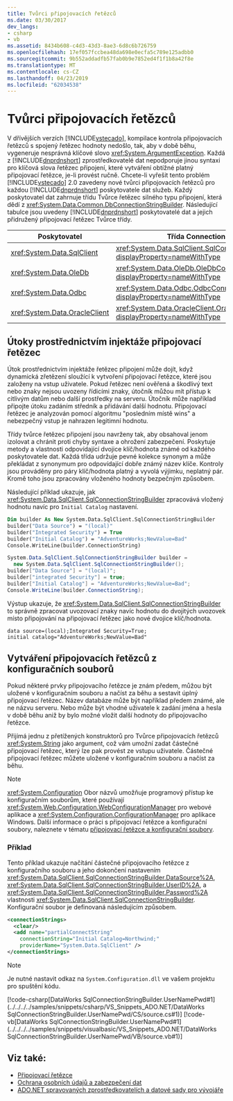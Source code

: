 ```yaml
---
title: Tvůrci připojovacích řetězců
ms.date: 03/30/2017
dev_langs:
- csharp
- vb
ms.assetid: 8434b608-c4d3-43d3-8ae3-6d8c6b726759
ms.openlocfilehash: 17ef057fccbea48da698e0ecfa5c789e125adbb0
ms.sourcegitcommit: 9b552addadfb57fab0b9e7852ed4f1f1b8a42f8e
ms.translationtype: MT
ms.contentlocale: cs-CZ
ms.lasthandoff: 04/23/2019
ms.locfileid: "62034538"
---
```

# <a name="connection-string-builders"></a>Tvůrci připojovacích řetězců
V dřívějších verzích [!INCLUDE[vstecado](../../../../includes/vstecado-md.md)], kompilace kontrola připojovacích řetězců s spojený řetězec hodnoty nedošlo, tak, aby v době běhu, vygeneruje nesprávná klíčové slovo <xref:System.ArgumentException>. Každá z [!INCLUDE[dnprdnshort](../../../../includes/dnprdnshort-md.md)] zprostředkovatelé dat nepodporuje jinou syntaxi pro klíčová slova řetězec připojení, které vytváření obtížné platný připojovací řetězce, je-li provést ručně. Chcete-li vyřešit tento problém [!INCLUDE[vstecado](../../../../includes/vstecado-md.md)] 2.0 zavedeny nové tvůrci připojovacích řetězců pro každou [!INCLUDE[dnprdnshort](../../../../includes/dnprdnshort-md.md)] poskytovatele dat služeb. Každý poskytovatel dat zahrnuje třídu Tvůrce řetězec silného typu připojení, která dědí z <xref:System.Data.Common.DbConnectionStringBuilder>. Následující tabulce jsou uvedeny [!INCLUDE[dnprdnshort](../../../../includes/dnprdnshort-md.md)] poskytovatelé dat a jejich přidružený připojovací řetězec Tvůrce třídy.  
  
|Poskytovatel|Třída ConnectionStringBuilder|  
|--------------|-----------------------------------|  
|<xref:System.Data.SqlClient>|<xref:System.Data.SqlClient.SqlConnectionStringBuilder?displayProperty=nameWithType>|  
|<xref:System.Data.OleDb>|<xref:System.Data.OleDb.OleDbConnectionStringBuilder?displayProperty=nameWithType>|  
|<xref:System.Data.Odbc>|<xref:System.Data.Odbc.OdbcConnectionStringBuilder?displayProperty=nameWithType>|  
|<xref:System.Data.OracleClient>|<xref:System.Data.OracleClient.OracleConnectionStringBuilder?displayProperty=nameWithType>|  
  
## <a name="connection-string-injection-attacks"></a>Útoky prostřednictvím injektáže připojovací řetězec  
 Útok prostřednictvím injektáže řetězec připojení může dojít, když dynamická zřetězení sloužící k vytvoření připojovací řetězce, které jsou založeny na vstup uživatele. Pokud řetězec není ověřená a škodlivý text nebo znaky nejsou uvozeny řídicími znaky, útočník můžou mít přístup k citlivým datům nebo další prostředky na serveru. Útočník může například připojte útoku zadáním středník a přidávání další hodnotu. Připojovací řetězec je analyzován pomocí algoritmu "posledním místě wins" a nebezpečný vstup je nahrazen legitimní hodnotu.  
  
 Třídy tvůrce řetězec připojení jsou navrženy tak, aby obsahoval jenom izolovat a chránit proti chyby syntaxe a ohrožení zabezpečení. Poskytuje metody a vlastnosti odpovídající dvojice klíč/hodnota známé od každého poskytovatele dat. Každá třída udržuje pevné kolekce synonym a může překládat z synonymum pro odpovídající dobře známý název klíče. Kontroly jsou prováděny pro páry klíč/hodnota platný a vyvolá výjimku, neplatný pár. Kromě toho jsou zpracovány vloženého hodnoty bezpečným způsobem.  
  
 Následující příklad ukazuje, jak <xref:System.Data.SqlClient.SqlConnectionStringBuilder> zpracovává vložený hodnotu navíc pro `Initial Catalog` nastavení.  
  
```vb  
Dim builder As New System.Data.SqlClient.SqlConnectionStringBuilder  
builder("Data Source") = "(local)"  
builder("Integrated Security") = True  
builder("Initial Catalog") = "AdventureWorks;NewValue=Bad"  
Console.WriteLine(builder.ConnectionString)  
```  
  
```csharp  
System.Data.SqlClient.SqlConnectionStringBuilder builder =  
  new System.Data.SqlClient.SqlConnectionStringBuilder();  
builder["Data Source"] = "(local)";  
builder["integrated Security"] = true;  
builder["Initial Catalog"] = "AdventureWorks;NewValue=Bad";  
Console.WriteLine(builder.ConnectionString);  
```  
  
 Výstup ukazuje, že <xref:System.Data.SqlClient.SqlConnectionStringBuilder> to správně zpracovat uvozovací znaky navíc hodnotu do dvojitých uvozovek místo připojování na připojovací řetězec jako nové dvojice klíč/hodnota.  
  
```  
data source=(local);Integrated Security=True;  
initial catalog="AdventureWorks;NewValue=Bad"  
```  
  
## <a name="building-connection-strings-from-configuration-files"></a>Vytváření připojovacích řetězců z konfiguračních souborů  
 Pokud některé prvky připojovacího řetězce je znám předem, můžou být uložené v konfiguračním souboru a načíst za běhu a sestavit úplný připojovací řetězec. Název databáze může být například předem známé, ale ne názvu serveru. Nebo může být vhodné uživatele k zadání jména a hesla v době běhu aniž by bylo možné vložit další hodnoty do připojovacího řetězce.  
  
 Přijímá jednu z přetížených konstruktorů pro Tvůrce připojovacích řetězců <xref:System.String> jako argument, což vám umožní zadat částečné připojovací řetězec, který lze pak provést ze vstupu uživatele. Částečné připojovací řetězec můžete uložené v konfiguračním souboru a načíst za běhu.  
  
> [!NOTE]
>  <xref:System.Configuration> Obor názvů umožňuje programový přístup ke konfiguračním souborům, které používají <xref:System.Web.Configuration.WebConfigurationManager> pro webové aplikace a <xref:System.Configuration.ConfigurationManager> pro aplikace Windows. Další informace o práci s připojovací řetězce a konfigurační soubory, naleznete v tématu [připojovací řetězce a konfigurační soubory](../../../../docs/framework/data/adonet/connection-strings-and-configuration-files.md).  
  
### <a name="example"></a>Příklad  
 Tento příklad ukazuje načítání částečné připojovacího řetězce z konfiguračního souboru a jeho dokončení nastavením <xref:System.Data.SqlClient.SqlConnectionStringBuilder.DataSource%2A>, <xref:System.Data.SqlClient.SqlConnectionStringBuilder.UserID%2A>, a <xref:System.Data.SqlClient.SqlConnectionStringBuilder.Password%2A> vlastnosti <xref:System.Data.SqlClient.SqlConnectionStringBuilder>. Konfigurační soubor je definovaná následujícím způsobem.  
  
```xml  
<connectionStrings>  
  <clear/>  
  <add name="partialConnectString"   
    connectionString="Initial Catalog=Northwind;"  
    providerName="System.Data.SqlClient" />  
</connectionStrings>  
```  
  
> [!NOTE]
>  Je nutné nastavit odkaz na `System.Configuration.dll` ve vašem projektu pro spuštění kódu.  
  
 [!code-csharp[DataWorks SqlConnectionStringBuilder.UserNamePwd#1](../../../../samples/snippets/csharp/VS_Snippets_ADO.NET/DataWorks SqlConnectionStringBuilder.UserNamePwd/CS/source.cs#1)]
 [!code-vb[DataWorks SqlConnectionStringBuilder.UserNamePwd#1](../../../../samples/snippets/visualbasic/VS_Snippets_ADO.NET/DataWorks SqlConnectionStringBuilder.UserNamePwd/VB/source.vb#1)]  
  
## <a name="see-also"></a>Viz také:

- [Připojovací řetězce](../../../../docs/framework/data/adonet/connection-strings.md)
- [Ochrana osobních údajů a zabezpečení dat](../../../../docs/framework/data/adonet/privacy-and-data-security.md)
- [ADO.NET spravovaných zprostředkovatelích a datové sady pro vývojáře](https://go.microsoft.com/fwlink/?LinkId=217917)
